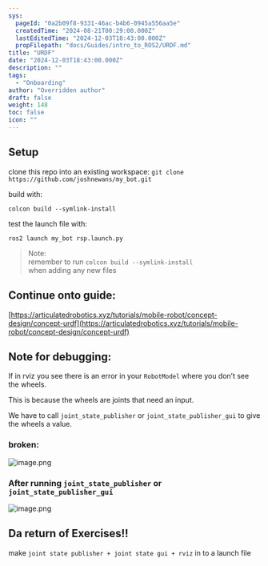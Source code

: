 ```yaml
---
sys:
  pageId: "0a2b09f8-9331-46ac-b4b6-0945a556aa5e"
  createdTime: "2024-08-21T00:29:00.000Z"
  lastEditedTime: "2024-12-03T18:43:00.000Z"
  propFilepath: "docs/Guides/intro_to_ROS2/URDF.md"
title: "URDF"
date: "2024-12-03T18:43:00.000Z"
description: ""
tags:
  - "Onboarding"
author: "Overridden author"
draft: false
weight: 148
toc: false
icon: ""
---
```


## Setup

clone this repo into an existing workspace:
`git clone https://github.com/joshnewans/my_bot.git`

build with:

`colcon build --symlink-install`

test the launch file with:

`ros2 launch my_bot rsp.launch.py`

> Note:  
> remember to run `colcon build --symlink-install`  
> when adding any new files

## Continue onto guide:

[https://articulatedrobotics.xyz/tutorials/mobile-robot/concept-design/concept-urdf](https://articulatedrobotics.xyz/tutorials/mobile-robot/concept-design/concept-urdf)

## Note for debugging:

If in rviz you see there is an error in your `RobotModel` where you don’t see the wheels.

This is because the wheels are joints that need an input. 

We have to call `joint_state_publisher` or `joint_state_publisher_gui` to give the wheels a value.

### broken:

![image.png](https://prod-files-secure.s3.us-west-2.amazonaws.com/d518164a-d88e-44d1-a4ee-3adb3bd8bce0/96a1d089-1f17-4dbf-8563-f2aef56a4d37/image.png?X-Amz-Algorithm=AWS4-HMAC-SHA256&X-Amz-Content-Sha256=UNSIGNED-PAYLOAD&X-Amz-Credential=ASIAZI2LB466RVCM6EO4%2F20250307%2Fus-west-2%2Fs3%2Faws4_request&X-Amz-Date=20250307T220152Z&X-Amz-Expires=3600&X-Amz-Security-Token=IQoJb3JpZ2luX2VjEAUaCXVzLXdlc3QtMiJHMEUCIQCmYBMdVk%2F9zLcW1sMKf6dPvXcmTnlJkyncDD%2BZyAQUZQIgKHJpmuUClv53LWlIlXUIfaEZuiLjFV%2BNZsb%2FVNVkhFsq%2FwMIThAAGgw2Mzc0MjMxODM4MDUiDFc7y3ts9Bwx3%2BQAyyrcA7BOYSyGCX1UbkB36zjYnpSXSrQClb9zx7Fj5yOmZzKFfPCvWNqOjdm7oUMtzx2g%2BkVQ42acEsfu3znB6VhWc3rHXxNI9g0uISEDsp29ulggaCBQMbKteF%2BEOo2sWalvjT%2FzoKczcHwRpzNlcIoTe%2FafhvgnlArCtfPJkfwbV74EMAZhAHSqvHHEzlvBCSn2C1wF58g5oVRhS9OaIo9qMnIa7tnJGOHKsUXU1JO2eSpMnugURxj7QbWNd5BmTi8S88KOCDcMt5JqMtHk1Gc7xuY0k5aX3wsxcxthpJSUOzpmrS5lvVRMr5w5r%2FCXlih7Yie9ihlUBnkVSQUeCgRlJTzqXi4yQDdGH5WXkGN8lgd%2FS6WTl02AiVVp%2BTsSlYacBJ2X4Q%2Bz2sitbEZuM3Oy%2Bv8msQpg%2BpClB636LvY%2FdT48Ai9ArlgaShuY0LbFTV6xMSxG5n4nPRYgDosdfSBoRUTkRodnLlbJYqfbad46DNbc0noeorMxaDQI6yvPVB0cBmH7pvT2fs98qs0ADvOxj9Yj88W1FDwGNOYuqO3Xn5NgU0TquBn5CGL77NRIRxzv2%2B8CvgOvBLI%2BjThsUzH4%2BS7d22fOPfxUfgsmbCBxrJwXcczzAnWIHNDP2QECMKi%2Frb4GOqUBS0vu5zGYZ29rHYgOz1Pi4AUZCG2RI%2B4HWrD4KbBOg3VR9nZY%2BicHqY0Ka8eNZSSyss3%2B5M310BvAlGZAg3eAORDZ62%2F88XW6C4JxB0js63MfbcwLWqVTSHCaYA0s6TFsurCAtYnOMqSRhvFBW7LIfhoqbojhUaivt%2F8NrLlbDBC314HphD%2F%2BMioNuW6xoAKQMS79rHqBAkRxxcp1AC02DQQxivpU&X-Amz-Signature=b171bfeabb6db62f0c6c0d15ac8bd27169f43f6f12afa3c1ed8d5c6402cae7fc&X-Amz-SignedHeaders=host&x-id=GetObject)

### After running `joint_state_publisher` or `joint_state_publisher_gui`

![image.png](https://prod-files-secure.s3.us-west-2.amazonaws.com/d518164a-d88e-44d1-a4ee-3adb3bd8bce0/130c99c7-1b0b-4031-9953-844fc3950ff4/image.png?X-Amz-Algorithm=AWS4-HMAC-SHA256&X-Amz-Content-Sha256=UNSIGNED-PAYLOAD&X-Amz-Credential=ASIAZI2LB466RVCM6EO4%2F20250307%2Fus-west-2%2Fs3%2Faws4_request&X-Amz-Date=20250307T220152Z&X-Amz-Expires=3600&X-Amz-Security-Token=IQoJb3JpZ2luX2VjEAUaCXVzLXdlc3QtMiJHMEUCIQCmYBMdVk%2F9zLcW1sMKf6dPvXcmTnlJkyncDD%2BZyAQUZQIgKHJpmuUClv53LWlIlXUIfaEZuiLjFV%2BNZsb%2FVNVkhFsq%2FwMIThAAGgw2Mzc0MjMxODM4MDUiDFc7y3ts9Bwx3%2BQAyyrcA7BOYSyGCX1UbkB36zjYnpSXSrQClb9zx7Fj5yOmZzKFfPCvWNqOjdm7oUMtzx2g%2BkVQ42acEsfu3znB6VhWc3rHXxNI9g0uISEDsp29ulggaCBQMbKteF%2BEOo2sWalvjT%2FzoKczcHwRpzNlcIoTe%2FafhvgnlArCtfPJkfwbV74EMAZhAHSqvHHEzlvBCSn2C1wF58g5oVRhS9OaIo9qMnIa7tnJGOHKsUXU1JO2eSpMnugURxj7QbWNd5BmTi8S88KOCDcMt5JqMtHk1Gc7xuY0k5aX3wsxcxthpJSUOzpmrS5lvVRMr5w5r%2FCXlih7Yie9ihlUBnkVSQUeCgRlJTzqXi4yQDdGH5WXkGN8lgd%2FS6WTl02AiVVp%2BTsSlYacBJ2X4Q%2Bz2sitbEZuM3Oy%2Bv8msQpg%2BpClB636LvY%2FdT48Ai9ArlgaShuY0LbFTV6xMSxG5n4nPRYgDosdfSBoRUTkRodnLlbJYqfbad46DNbc0noeorMxaDQI6yvPVB0cBmH7pvT2fs98qs0ADvOxj9Yj88W1FDwGNOYuqO3Xn5NgU0TquBn5CGL77NRIRxzv2%2B8CvgOvBLI%2BjThsUzH4%2BS7d22fOPfxUfgsmbCBxrJwXcczzAnWIHNDP2QECMKi%2Frb4GOqUBS0vu5zGYZ29rHYgOz1Pi4AUZCG2RI%2B4HWrD4KbBOg3VR9nZY%2BicHqY0Ka8eNZSSyss3%2B5M310BvAlGZAg3eAORDZ62%2F88XW6C4JxB0js63MfbcwLWqVTSHCaYA0s6TFsurCAtYnOMqSRhvFBW7LIfhoqbojhUaivt%2F8NrLlbDBC314HphD%2F%2BMioNuW6xoAKQMS79rHqBAkRxxcp1AC02DQQxivpU&X-Amz-Signature=fc5ac2c921beaf80da70199bda0554891c36e57f5a768b5ab947bcf5957f9985&X-Amz-SignedHeaders=host&x-id=GetObject)

## Da return of Exercises!!

make `joint state publisher + joint state gui + rviz` in to a launch file
